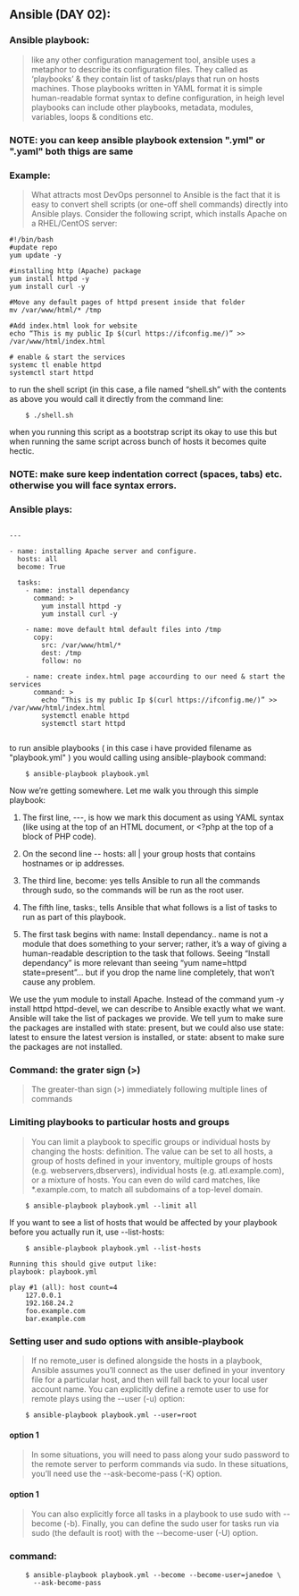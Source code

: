 ## Ansible (DAY 02):

### Ansible playbook:
> like any other configuration management tool, ansible uses a metaphor to describe its configuration files. They called as ‘playbooks’ & they contain list of tasks/plays that run on hosts machines. 
Those playbooks written in YAML format it is simple human-readable format syntax to define configuration, in heigh level playbooks can include other playbooks, metadata, modules, variables, loops & conditions etc.  
### NOTE: you can keep ansible playbook extension ".yml" or ".yaml" both thigs are same

### Example:
> What attracts most DevOps personnel to Ansible is the fact that it is easy to convert shell scripts (or one-off shell commands) directly into Ansible plays. 
Consider the following script, which installs Apache on a RHEL/CentOS server:

```
#!/bin/bash
#update repo 
yum update -y 

#installing http (Apache) package 
yum install httpd -y
yum install curl -y

#Move any default pages of httpd present inside that folder
mv /var/www/html/* /tmp

#Add index.html look for website
echo “This is my public Ip $(curl https://ifconfig.me/)” >> /var/www/html/index.html

# enable & start the services 	
systemc	tl enable httpd
systemctl start httpd
```

to run the shell script (in this case, a file named “shell.sh” with the contents as above you would call it directly from the command line:
```
	$ ./shell.sh
```

when you running this script as a bootstrap script its okay to use this but when running the same script across bunch of hosts it becomes quite hectic. 

### NOTE: make sure keep indentation correct (spaces, tabs) etc. otherwise you will face syntax errors.

### Ansible plays:

```

---

- name: installing Apache server and configure.
  hosts: all
  become: True
  
  tasks:
	- name: install dependancy
	  command: >
		yum install httpd -y
		yum install curl -y
		
	- name: move default html default files into /tmp
	  copy:
		src: /var/www/html/*
		dest: /tmp
		follow: no
		
	- name: create index.html page accourding to our need & start the services
	  command: >
		echo “This is my public Ip $(curl https://ifconfig.me/)” >> /var/www/html/index.html
		systemctl enable httpd
		systemctl start httpd
		
```

to run ansible playbooks ( in this case i have provided filename as "playbook.yml" ) you would calling using ansible-playbook command:
```
	$ ansible-playbook playbook.yml	  
```

Now we’re getting somewhere. Let me walk you through this simple playbook:

1. The first line, ---, is how we mark this document as using YAML syntax (like using <html> at the top of an HTML document, or <?php at the top of a block
of PHP code).

2. On the second line -- hosts: all | your group hosts that contains hostnames or ip addresses.

3. The third line, become: yes tells Ansible to run all the commands through sudo,
so the commands will be run as the root user.

4. The fifth line, tasks:, tells Ansible that what follows is a list of tasks to run as
part of this playbook.

5. The first task begins with name: Install dependancy.. name is not a module that
does something to your server; rather, it’s a way of giving a human-readable
description to the task that follows. Seeing “Install dependancy” is more relevant
than seeing “yum name=httpd state=present”… but if you drop the name line
completely, that won’t cause any problem.

We use the yum module to install Apache. Instead of the command yum -y
install httpd httpd-devel, we can describe to Ansible exactly what we
want. Ansible will take the list of packages we provide. We tell yum to
make sure the packages are installed with state: present, but we could
also use state: latest to ensure the latest version is installed, or state:
absent to make sure the packages are not installed.


### Command: the grater sign (>)

> The greater-than sign (>) immediately following multiple lines of commands 


### Limiting playbooks to particular hosts and groups

> You can limit a playbook to specific groups or individual hosts by changing the
hosts: definition. The value can be set to all hosts, a group of hosts defined in your
inventory, multiple groups of hosts (e.g. webservers,dbservers), individual hosts
(e.g. atl.example.com), or a mixture of hosts. You can even do wild card matches,
like *.example.com, to match all subdomains of a top-level domain.

```
	$ ansible-playbook playbook.yml --limit all
```

If you want to see a list of hosts that would be affected by your playbook before you
actually run it, use --list-hosts:

```
	$ ansible-playbook playbook.yml --list-hosts
```

```
Running this should give output like:
playbook: playbook.yml

play #1 (all): host count=4
	127.0.0.1
	192.168.24.2
	foo.example.com
	bar.example.com

```

### Setting user and sudo options with ansible-playbook

> If no remote_user is defined alongside the hosts in a playbook, Ansible assumes
you’ll connect as the user defined in your inventory file for a particular host, and
then will fall back to your local user account name. You can explicitly define a remote
user to use for remote plays using the --user (-u) option:

```
	$ ansible-playbook playbook.yml --user=root
```

#### option 1
> In some situations, you will need to pass along your sudo password to the remote
server to perform commands via sudo. In these situations, you’ll need use the
--ask-become-pass (-K) option.

#### option 1
> You can also explicitly force all tasks in a playbook
to use sudo with --become (-b). Finally, you can define the sudo user for tasks run
via sudo (the default is root) with the --become-user (-U) option.

### command:
```
	$ ansible-playbook playbook.yml --become --become-user=janedoe \
	  --ask-become-pass
```

